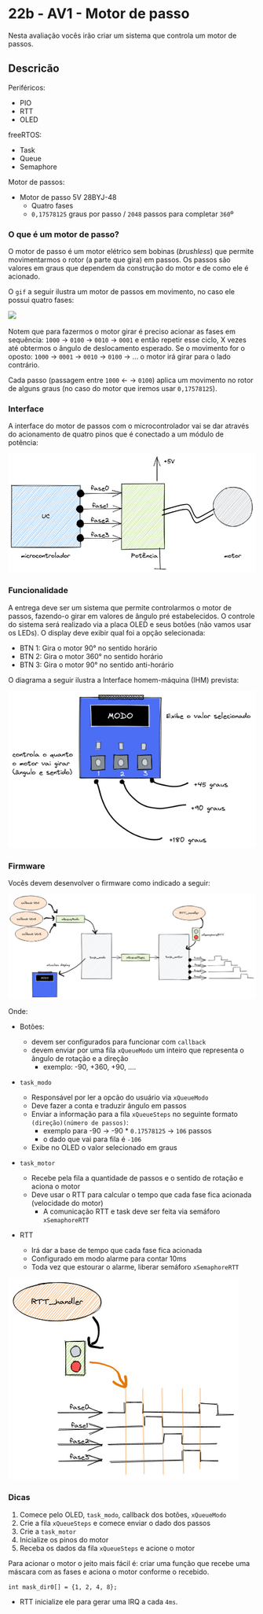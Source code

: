 # 22b - AV1 - Motor de passo

Nesta avaliação vocês irão criar um sistema que controla um motor de passos.

## Descricão

Periféricos:

- PIO
- RTT
- OLED

freeRTOS:

- Task
- Queue
- Semaphore

Motor de passos:

- Motor de passo 5V 28BYJ-48
  - Quatro fases
  - `0,17578125` graus por passo / `2048` passos para completar `360`º

### O que é um motor de passo?

O motor de passo é um motor elétrico sem bobinas (_brushless_) que permite movimentarmos o rotor (a parte que gira) em passos. Os passos são valores em graus que dependem da construção do motor e de como ele é acionado.

O `gif` a seguir ilustra um motor de passos em movimento, no caso ele possui quatro fases:

![](https://upload.wikimedia.org/wikipedia/commons/thumb/6/67/StepperMotor.gif/400px-StepperMotor.gif)

Notem que para fazermos o motor girar é preciso acionar as fases em sequência: `1000` -> `0100` -> `0010` -> `0001` e então repetir esse ciclo, X vezes até obtermos o ângulo de deslocamento esperado. Se o movimento for o oposto: `1000` -> `0001` -> `0010` -> `0100` -> ... o motor irá girar para o lado contrário.

Cada passo (passagem entre `1000` <- -> `0100`) aplica um movimento no rotor de alguns graus (no caso do motor que iremos usar `0,17578125`).

### Interface

A interface do motor de passos com o microcontrolador vai se dar através do acionamento de quatro pinos que é conectado a um módulo de potência:

![](uc-motor.png)

### Funcionalidade

A entrega deve ser um sistema que permite controlarmos o motor de passos, fazendo-o girar em valores de ângulo pré estabelecidos. O controle do sistema será realizado via a placa OLED e seus botões (não vamos usar os LEDs). O display deve exibir qual foi a opção selecionada:

- BTN 1: Gira o motor 90° no sentido horário
- BTN 2: Gira o motor 360° no sentido horário
- BTN 3: Gira o motor 90° no sentido anti-horário

O diagrama a seguir ilustra a Interface homem-máquina (IHM) prevista:

![](oled.png)

### Firmware

Vocês devem desenvolver o firmware como indicado a seguir:

![](firmware.png)

Onde:

- Botões:

  - devem ser configurados para funcionar com `callback`
  - devem enviar por uma fila `xQueueModo` um inteiro que representa o ângulo de rotação e a direção
    - exemplo: -90, +360, +90, ....

- `task_modo`
  - Responsável por ler a opcão do usuário via `xQueueModo`
  - Deve fazer a conta e traduzir ângulo em passos
  - Enviar a informação para a fila `xQueueSteps` no seguinte formato `(direção)(número de passos)`:
    - exemplo para -90 -> -90 \* `0.17578125` -> `106` passos
    - o dado que vai para fila é `-106`
  - Exibe no OLED o valor selecionado em graus
- `task_motor`

  - Recebe pela fila a quantidade de passos e o sentido de rotação e aciona o motor
  - Deve usar o RTT para calcular o tempo que cada fase fica acionada (velocidade do motor)
    - A comunicação RTT e task deve ser feita via semáforo `xSemaphoreRTT`

- RTT
  - Irá dar a base de tempo que cada fase fica acionada
  - Configurado em modo alarme para contar 10ms
  - Toda vez que estourar o alarme, liberar semáforo `xSemaphoreRTT`

![](rtt.jpg)

### Dicas

1. Comece pelo OLED, `task_modo`, callback dos botões, `xQueueModo`
1. Crie a fila `xQueueSteps` e comece enviar o dado dos passos
1. Crie a `task_motor`
1. Inicialize os pinos do motor
1. Receba os dados da fila `xQueueSteps` e acione o motor

Para acionar o motor o jeito mais fácil é: criar uma função que recebe uma máscara com as fases e aciona o motor conforme o recebido.

```
int mask_dir0[] = {1, 2, 4, 8};
```

- RTT inicialize ele para gerar uma IRQ a cada `4ms`.

